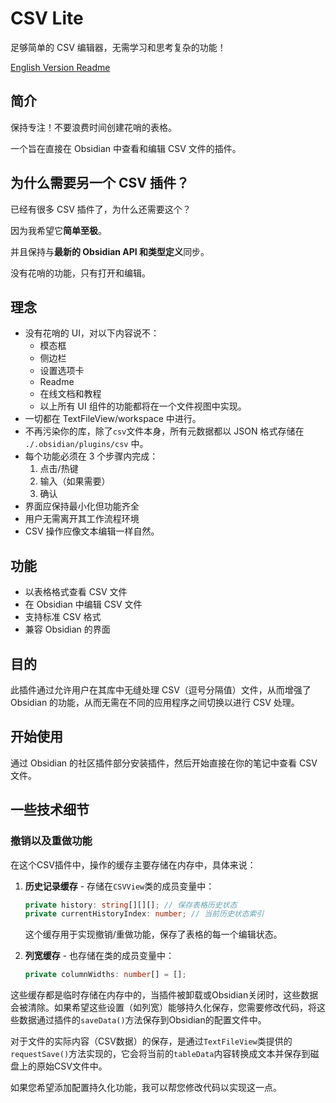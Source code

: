 
# CSV Lite

足够简单的 CSV 编辑器，无需学习和思考复杂的功能！

[English Version Readme](./README.md)

## 简介

保持专注！不要浪费时间创建花哨的表格。

一个旨在直接在 Obsidian 中查看和编辑 CSV 文件的插件。

## 为什么需要另一个 CSV 插件？

已经有很多 CSV 插件了，为什么还需要这个？

因为我希望它**简单至极**。

并且保持与**最新的 Obsidian API 和类型定义**同步。

没有花哨的功能，只有打开和编辑。

## 理念

- 没有花哨的 UI，对以下内容说不：
    - 模态框
    - 侧边栏
    - 设置选项卡
    - Readme
    - 在线文档和教程
    - 以上所有 UI 组件的功能都将在一个文件视图中实现。
- 一切都在 TextFileView/workspace 中进行。
- 不再污染你的库，除了`csv`文件本身，所有元数据都以 JSON 格式存储在 `./.obsidian/plugins/csv` 中。
- 每个功能必须在 3 个步骤内完成：
    1. 点击/热键
    2. 输入（如果需要）
    3. 确认
- 界面应保持最小化但功能齐全
- 用户无需离开其工作流程环境
- CSV 操作应像文本编辑一样自然。

## 功能

- 以表格格式查看 CSV 文件
- 在 Obsidian 中编辑 CSV 文件
- 支持标准 CSV 格式
- 兼容 Obsidian 的界面

## 目的

此插件通过允许用户在其库中无缝处理 CSV（逗号分隔值）文件，从而增强了 Obsidian 的功能，从而无需在不同的应用程序之间切换以进行 CSV 处理。

## 开始使用

通过 Obsidian 的社区插件部分安装插件，然后开始直接在你的笔记中查看 CSV 文件。

## 一些技术细节

### 撤销以及重做功能

在这个CSV插件中，操作的缓存主要存储在内存中，具体来说：

1. **历史记录缓存** - 存储在`CSVView`类的成员变量中：
   ```typescript
   private history: string[][][]; // 保存表格历史状态
   private currentHistoryIndex: number; // 当前历史状态索引
   ```
   这个缓存用于实现撤销/重做功能，保存了表格的每一个编辑状态。

2. **列宽缓存** - 也存储在类的成员变量中：
   ```typescript
   private columnWidths: number[] = [];
   ```

这些缓存都是临时存储在内存中的，当插件被卸载或Obsidian关闭时，这些数据会被清除。如果希望这些设置（如列宽）能够持久化保存，您需要修改代码，将这些数据通过插件的`saveData()`方法保存到Obsidian的配置文件中。

对于文件的实际内容（CSV数据）的保存，是通过`TextFileView`类提供的`requestSave()`方法实现的，它会将当前的`tableData`内容转换成文本并保存到磁盘上的原始CSV文件中。

如果您希望添加配置持久化功能，我可以帮您修改代码以实现这一点。
